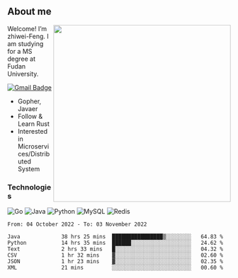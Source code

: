 ## About me

<img align="right" src="https://github-readme-stats-zhiwei-feng.vercel.app/api?username=zhiwei-Feng&show_icons=true" width="400" />

Welcome! I’m zhiwei-Feng. I am studying for a MS degree at Fudan University.  

[![Gmail Badge](https://img.shields.io/badge/-zhiwei.feng1995@gmail.com-c14438?style=flat-square&logo=Gmail&logoColor=white&link=mailto:zhiwei.feng1995@gmail.com)](mailto:zhiwei.feng1995@gmail.com)

- Gopher, Javaer
- Follow & Learn Rust
- Interested in Microservices/Distributed System


### Technologies
![Go](https://img.shields.io/badge/-Go-000000?style=flat-square&logo=go)
![Java](https://img.shields.io/badge/-java-E34A86?style=flat-square&logo=java)
![Python](https://img.shields.io/badge/-Python-black?style=flat-square&logo=Python)
![MySQL](https://img.shields.io/badge/-MySQL-orange?style=flat-square&logo=MySQL)
![Redis](https://img.shields.io/badge/-Redis-black?style=flat-square&logo=Redis)




  
<!--START_SECTION:waka-->

```text
From: 04 October 2022 - To: 03 November 2022

Java             38 hrs 25 mins  ████████████████▒░░░░░░░░   64.83 %
Python           14 hrs 35 mins  ██████░░░░░░░░░░░░░░░░░░░   24.62 %
Text             2 hrs 33 mins   █░░░░░░░░░░░░░░░░░░░░░░░░   04.32 %
CSV              1 hr 32 mins    ▓░░░░░░░░░░░░░░░░░░░░░░░░   02.60 %
JSON             1 hr 23 mins    ▓░░░░░░░░░░░░░░░░░░░░░░░░   02.35 %
XML              21 mins         ░░░░░░░░░░░░░░░░░░░░░░░░░   00.60 %
```

<!--END_SECTION:waka-->
</p>



<!--
[![github stats](https://github-readme-stats.vercel.app/api?username=zhiwei-Feng&theme=tokyonight&show_icons=true)](https://github.com/anuraghazra/github-readme-stats)
-->




<!--
**zhiwei-Feng/zhiwei-Feng** is a ✨ _special_ ✨ repository because its `README.md` (this file) appears on your GitHub profile.

Here are some ideas to get you started:

- 🔭 I’m currently working on ...
- 🌱 I’m currently learning ...
- 👯 I’m looking to collaborate on ...
- 🤔 I’m looking for help with ...
- 💬 Ask me about ...
- 📫 How to reach me: ...
- 😄 Pronouns: ...
- ⚡ Fun fact: ...
-->



